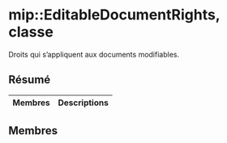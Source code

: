 # <a name="class-mipeditabledocumentrights"></a>mip::EditableDocumentRights, classe 
Droits qui s’appliquent aux documents modifiables.
## <a name="summary"></a>Résumé
 Membres                        | Descriptions                                
--------------------------------|---------------------------------------------
## <a name="members"></a>Membres